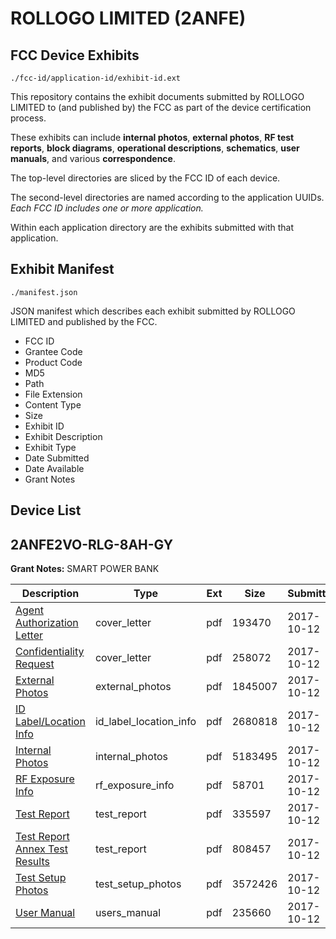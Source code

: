 # ROLLOGO LIMITED (2ANFE)
## FCC Device Exhibits

```
./fcc-id/application-id/exhibit-id.ext
```

This repository contains the exhibit documents submitted by ROLLOGO LIMITED to (and published by) the FCC as part of the device certification process.

These exhibits can include **internal photos**, **external photos**, **RF test reports**, **block diagrams**, **operational descriptions**, **schematics**, **user manuals**, and various **correspondence**.

The top-level directories are sliced by the FCC ID of each device.

The second-level directories are named according to the application UUIDs. *Each FCC ID includes one or more application.*

Within each application directory are the exhibits submitted with that application. 

## Exhibit Manifest

```
./manifest.json
```

JSON manifest which describes each exhibit submitted by ROLLOGO LIMITED and published by the FCC.

- FCC ID
- Grantee Code
- Product Code
- MD5
- Path
- File Extension
- Content Type
- Size
- Exhibit ID
- Exhibit Description
- Exhibit Type
- Date Submitted
- Date Available
- Grant Notes

## Device List
## 2ANFE2VO-RLG-8AH-GY
**Grant Notes:** SMART POWER BANK

| Description | Type | Ext | Size | Submitted | Available |
| ----------- | ---- | --- | ---- | --------- | --------- |
| [Agent Authorization Letter](2ANFE2VO-RLG-8AH-GY/99649a4c596aa3ba7cbe1b5d5a19aa2a/3603542.pdf) | cover_letter | pdf | 193470 | 2017-10-12 | 2017-10-12 |
| [Confidentiality Request	](2ANFE2VO-RLG-8AH-GY/99649a4c596aa3ba7cbe1b5d5a19aa2a/3603543.pdf) | cover_letter | pdf | 258072 | 2017-10-12 | 2017-10-12 |
| [External Photos](2ANFE2VO-RLG-8AH-GY/99649a4c596aa3ba7cbe1b5d5a19aa2a/3603537.pdf) | external_photos | pdf | 1845007 | 2017-10-12 | 2017-10-12 |
| [ID Label/Location Info](2ANFE2VO-RLG-8AH-GY/99649a4c596aa3ba7cbe1b5d5a19aa2a/3603536.pdf) | id_label_location_info | pdf | 2680818 | 2017-10-12 | 2017-10-12 |
| [Internal Photos](2ANFE2VO-RLG-8AH-GY/99649a4c596aa3ba7cbe1b5d5a19aa2a/3603538.pdf) | internal_photos | pdf | 5183495 | 2017-10-12 | 2017-10-12 |
| [RF Exposure Info](2ANFE2VO-RLG-8AH-GY/99649a4c596aa3ba7cbe1b5d5a19aa2a/3603535.pdf) | rf_exposure_info | pdf | 58701 | 2017-10-12 | 2017-10-12 |
| [Test Report](2ANFE2VO-RLG-8AH-GY/99649a4c596aa3ba7cbe1b5d5a19aa2a/3603539.pdf) | test_report | pdf | 335597 | 2017-10-12 | 2017-10-12 |
| [Test Report Annex Test Results](2ANFE2VO-RLG-8AH-GY/99649a4c596aa3ba7cbe1b5d5a19aa2a/3603540.pdf) | test_report | pdf | 808457 | 2017-10-12 | 2017-10-12 |
| [Test Setup Photos](2ANFE2VO-RLG-8AH-GY/99649a4c596aa3ba7cbe1b5d5a19aa2a/3603541.pdf) | test_setup_photos | pdf | 3572426 | 2017-10-12 | 2017-10-12 |
| [User Manual](2ANFE2VO-RLG-8AH-GY/99649a4c596aa3ba7cbe1b5d5a19aa2a/3603531.pdf) | users_manual | pdf | 235660 | 2017-10-12 | 2017-10-12 |
